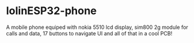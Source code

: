 # lolinESP32-phone
A mobile phone equiped with nokia 5510 lcd display, sim800 2g module for calls and data, 17 buttons to navigate UI and all of that in a cool PCB!
